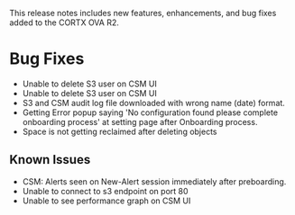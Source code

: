 This release notes includes new features, enhancements, and bug fixes added to the CORTX OVA R2.


# Bug Fixes

- Unable to delete S3 user on CSM UI
- Unable to delete S3 user on CSM UI
- S3 and CSM audit log file downloaded with wrong name (date) format.
- Getting Error popup saying 'No configuration found please complete onboarding process' at setting page after Onboarding process.
- Space is not getting reclaimed after deleting objects


## Known Issues

- CSM: Alerts seen on New-Alert session immediately after preboarding.
- Unable to connect to s3 endpoint on port 80
- Unable to see performance graph on CSM UI
